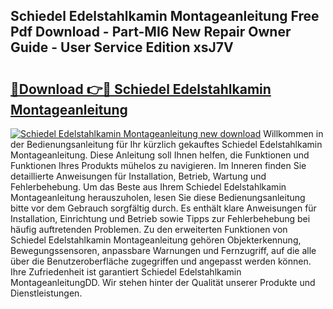 ## Schiedel Edelstahlkamin Montageanleitung Free Pdf Download - Part-MI6 New Repair Owner Guide - User Service Edition xsJ7V

# <h2><a href="http://df8rm8b.blite.top/?on=Schiedel+Edelstahlkamin+Montageanleitung">🔗Download 👉🔴 Schiedel Edelstahlkamin Montageanleitung</a></h2>

[![Schiedel Edelstahlkamin Montageanleitung new download](https://i.imgur.com/lujVjoI.png)](http://df8rm8b.blite.top/?on=Schiedel+Edelstahlkamin+Montageanleitung)
Willkommen in der Bedienungsanleitung für Ihr kürzlich gekauftes Schiedel Edelstahlkamin Montageanleitung. Diese Anleitung soll Ihnen helfen, die Funktionen und Funktionen Ihres Produkts mühelos zu navigieren. Im Inneren finden Sie detaillierte Anweisungen für Installation, Betrieb, Wartung und Fehlerbehebung. Um das Beste aus Ihrem Schiedel Edelstahlkamin Montageanleitung herauszuholen, lesen Sie diese Bedienungsanleitung bitte vor dem Gebrauch sorgfältig durch. Es enthält klare Anweisungen für Installation, Einrichtung und Betrieb sowie Tipps zur Fehlerbehebung bei häufig auftretenden Problemen. Zu den erweiterten Funktionen von Schiedel Edelstahlkamin Montageanleitung gehören Objekterkennung, Bewegungssensoren, anpassbare Warnungen und Fernzugriff, auf die alle über die Benutzeroberfläche zugegriffen und angepasst werden können. Ihre Zufriedenheit ist garantiert Schiedel Edelstahlkamin MontageanleitungDD. Wir stehen hinter der Qualität unserer Produkte und Dienstleistungen.
